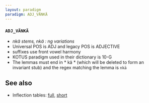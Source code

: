 ```yaml
---
layout: paradigm
paradigm: ADJ_VÄNKÄ
---
```

### ` ADJ_VÄNKÄ `

* _nkä stems, nkä : ng variations_
* Universal POS is ADJ and legacy POS is ADJECTIVE
* suffixes use front vowel harmony
* KOTUS paradigm used in their dictionary is 10-G
* The lemmas must end in * kä * (which will be deleted to form an invariant stub) and the regex matching the lemma is ` nkä `

## See also

* Inflection tables: [full](gen/V/vänkä.html), [short](gen/V/vänkä_wikt.html)

